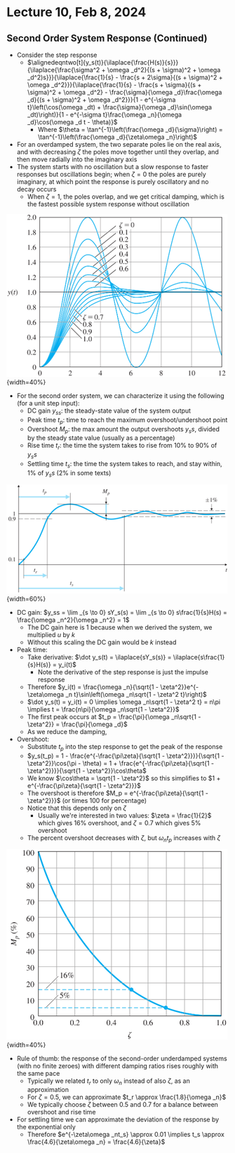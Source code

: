 # Lecture 10, Feb 8, 2024

## Second Order System Response (Continued)

* Consider the step response
	* $\alignedeqntwo[t]{y_s(t)}{\ilaplace{\frac{H(s)}{s}}}{\ilaplace{\frac{\sigma^2 + \omega _d^2}{(s + \sigma)^2 + \omega _d^2)s}}}{\ilaplace{\frac{1}{s} - \frac{s + 2\sigma}{(s + \sigma)^2 + \omega _d^2}}}{\ilaplace{\frac{1}{s} - \frac{s + \sigma}{(s + \sigma)^2 + \omega _d^2} - \frac{\sigma}{\omega _d}\frac{\omega _d}{(s + \sigma)^2 + \omega _d^2}}}{1 - e^{-\sigma t}\left(\cos(\omega _dt) + \frac{\sigma}{\omega _d}\sin(\omega _dt)\right)}{1 - e^{-\sigma t}\frac{\omega _n}{\omega _d}\cos(\omega _d t - \theta)}$
		* Where $\theta = \tan^{-1}\left(\frac{\omega _d}{\sigma}\right) = \tan^{-1}\left(\frac{\omega _d}{\zeta\omega _n}\right)$
* For an overdamped system, the two separate poles lie on the real axis, and with decreasing $\zeta$ the poles move together until they overlap, and then move radially into the imaginary axis
* The system starts with no oscillation but a slow response to faster responses but oscillations begin; when $\zeta = 0$ the poles are purely imaginary, at which point the response is purely oscillatory and no decay occurs
	* When $\zeta = 1$, the poles overlap, and we get critical damping, which is the fastest possible system response without oscillation

![Step response of an underdamped second-order system.](./imgs/lec10_1.png){width=40%}

* For the second order system, we can characterize it using the following (for a unit step input):
	* DC gain $y_{ss}$: the steady-state value of the system output
	* Peak time $t_p$: time to reach the maximum overshoot/undershoot point
	* Overshoot $M_p$: the max amount the output overshoots $y_ss$, divided by the steady state value (usually as a percentage)
	* Rise time $t_r$: the time the system takes to rise from 10% to 90% of $y_ss$
	* Settling time $t_s$: the time the system takes to reach, and stay within, 1% of $y_ss$ (2% in some texts)

![Illustration of the characteristics of second-order system response.](./imgs/lec10_2.png){width=60%}

* DC gain: $y_ss = \lim _{s \to 0} sY_s(s) = \lim _{s \to 0} s\frac{1}{s}H(s) = \frac{\omega _n^2}{\omega _n^2} = 1$
	* The DC gain here is 1 because when we derived the system, we multiplied $u$ by $k$
	* Without this scaling the DC gain would be $k$ instead
* Peak time:
	* Take derivative: $\dot y_s(t) = \ilaplace{sY_s(s)} = \ilaplace{s\frac{1}{s}H(s)} = y_i(t)$
		* Note the derivative of the step response is just the impulse response
	* Therefore $y_i(t) = \frac{\omega _n}{\sqrt{1 - \zeta^2}}e^{-\zeta\omega _n t}\sin\left(\omega _n\sqrt{1 - \zeta^2 t}\right)$
	* $\dot y_s(t) = y_i(t) = 0 \implies \omega _n\sqrt{1 - \zeta^2 t} = n\pi \implies t = \frac{n\pi}{\omega _n\sqrt{1 - \zeta^2}}$
	* The first peak occurs at $t_p = \frac{\pi}{\omega _n\sqrt{1 - \zeta^2}} = \frac{\pi}{\omega _d}$
	* As we reduce the damping, 
* Overshoot:
	* Substitute $t_p$ into the step response to get the peak of the response
	* $y_s(t_p) = 1 - \frac{e^{-\frac{\pi\zeta}{\sqrt{1 - \zeta^2}}}}{\sqrt{1 - \zeta^2}}\cos(\pi - \theta) = 1 + \frac{e^{-\frac{\pi\zeta}{\sqrt{1 - \zeta^2}}}}{\sqrt{1 - \zeta^2}}\cos\theta$
	* We know $\cos\theta = \sqrt{1 - \zeta^2}$ so this simplifies to $1 + e^{-\frac{\pi\zeta}{\sqrt{1 - \zeta^2}}}$
	* The overshoot is therefore $M_p = e^{-\frac{\pi\zeta}{\sqrt{1 - \zeta^2}}}$ (or times 100 for percentage)
	* Notice that this depends only on $\zeta$
		* Usually we're interested in two values: $\zeta = \frac{1}{2}$ which gives 16% overshoot, and $\zeta = 0.7$ which gives 5% overshoot
	* The percent overshoot decreases with $\zeta$, but $\omega _nt_p$ increases with $\zeta$

![Overshoot as a function of damping ratio.](./imgs/lec10_3.png){width=40%}

* Rule of thumb: the response of the second-order underdamped systems (with no finite zeroes) with different damping ratios rises roughly with the same pace
	* Typically we related $t_r$ to only $\omega _n$ instead of also $\zeta$, as an approximation
	* For $\zeta = 0.5$, we can approximate $t_r \approx \frac{1.8}{\omega _n}$
	* We typically choose $\zeta$ between $0.5$ and $0.7$ for a balance between overshoot and rise time
* For settling time we can approximate the deviation of the response by the exponential only
	* Therefore $e^{-\zeta\omega _nt_s} \approx 0.01 \implies t_s \approx \frac{4.6}{\zeta\omega _n} = \frac{4.6}{\zeta}$

